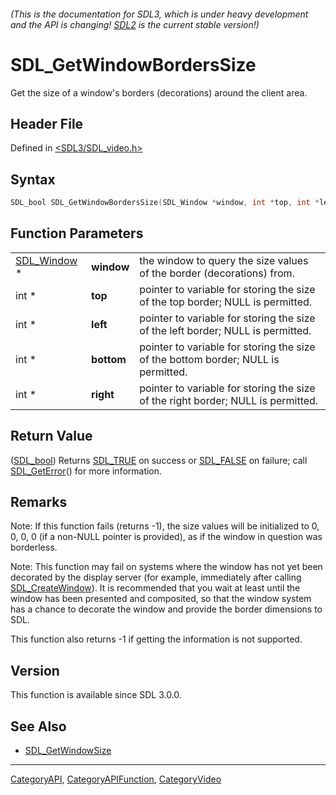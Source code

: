 ###### (This is the documentation for SDL3, which is under heavy development and the API is changing! [SDL2](https://wiki.libsdl.org/SDL2/) is the current stable version!)
# SDL_GetWindowBordersSize

Get the size of a window's borders (decorations) around the client area.

## Header File

Defined in [<SDL3/SDL_video.h>](https://github.com/libsdl-org/SDL/blob/main/include/SDL3/SDL_video.h)

## Syntax

```c
SDL_bool SDL_GetWindowBordersSize(SDL_Window *window, int *top, int *left, int *bottom, int *right);
```

## Function Parameters

|                            |            |                                                                                   |
| -------------------------- | ---------- | --------------------------------------------------------------------------------- |
| [SDL_Window](SDL_Window) * | **window** | the window to query the size values of the border (decorations) from.             |
| int *                      | **top**    | pointer to variable for storing the size of the top border; NULL is permitted.    |
| int *                      | **left**   | pointer to variable for storing the size of the left border; NULL is permitted.   |
| int *                      | **bottom** | pointer to variable for storing the size of the bottom border; NULL is permitted. |
| int *                      | **right**  | pointer to variable for storing the size of the right border; NULL is permitted.  |

## Return Value

([SDL_bool](SDL_bool)) Returns [SDL_TRUE](SDL_TRUE) on success or
[SDL_FALSE](SDL_FALSE) on failure; call [SDL_GetError](SDL_GetError)() for
more information.

## Remarks

Note: If this function fails (returns -1), the size values will be
initialized to 0, 0, 0, 0 (if a non-NULL pointer is provided), as if the
window in question was borderless.

Note: This function may fail on systems where the window has not yet been
decorated by the display server (for example, immediately after calling
[SDL_CreateWindow](SDL_CreateWindow)). It is recommended that you wait at
least until the window has been presented and composited, so that the
window system has a chance to decorate the window and provide the border
dimensions to SDL.

This function also returns -1 if getting the information is not supported.

## Version

This function is available since SDL 3.0.0.

## See Also

- [SDL_GetWindowSize](SDL_GetWindowSize)

----
[CategoryAPI](CategoryAPI), [CategoryAPIFunction](CategoryAPIFunction), [CategoryVideo](CategoryVideo)

